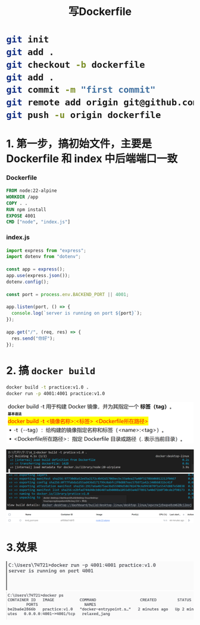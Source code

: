 <h1 align = "center">写Dockerfile<h1>

```sh
git init
git add .
git checkout -b dockerfile
git add .
git commit -m "first commit"
git remote add origin git@github.com:lushiheng123/Docker-Study.git
git push -u origin dockerfile
```

# 1. 第一步，搞初始文件，主要是 Dockerfile 和 index 中后端端口一致

### Dockerfile

```dockerfile
FROM node:22-alpine
WORKDIR /app
COPY . .
RUN npm install
EXPOSE 4001
CMD ["node", "index.js"]
```

### index.js

```js
import express from "express";
import dotenv from "dotenv";

const app = express();
app.use(express.json());
dotenv.config();

const port = process.env.BACKEND_PORT || 4001;

app.listen(port, () => {
  console.log(`server is running on port ${port}`);
});

app.get("/", (req, res) => {
  res.send("你好");
});
```

# 2. 搞 `docker build`

```sh
docker build -t practice:v1.0 .
docker run -p 4001:4001 practice:v1.0
```

![alt text](README_Images/README/image.png)

![alt text](README_Images/README/image-1.png)
![alt text](README_Images/README/image-2.png)
![alt text](README_Images/README/image-3.png)

# 3.效果

![alt text](README_Images/README/image-5.png)
![alt text](README_Images/README/image-4.png)
